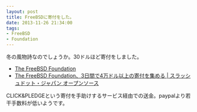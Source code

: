 ```yaml
---
layout: post
title: FreeBSDに寄付をした。
date: 2013-11-26 21:34:00
tags:
- FreeBSD
- Foundation
---
```


冬の風物詩なのでしょうか。30ドルほど寄付をしました。

* [The FreeBSD Foundation](https://www.freebsdfoundation.org/ "The FreeBSD Foundation")
* [The FreeBSD Foundation、3日間で4万ドル以上の寄付を集める | スラッシュドット・ジャパン オープンソース](http://opensource.slashdot.jp/story/12/12/14/2211254/ "The FreeBSD Foundation、3日間で4万ドル以上の寄付を集める | スラッシュドット・ジャパン オープンソース")

CLICK&PLEDGEという寄付を手助けするサービス経由での送金。paypalより若干手数料が低いようです。


